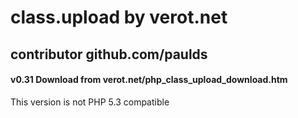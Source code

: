 # class.upload by verot.net

## contributor github.com/paulds

#### v0.31 Download from verot.net/php_class_upload_download.htm

This version is not PHP 5.3 compatible